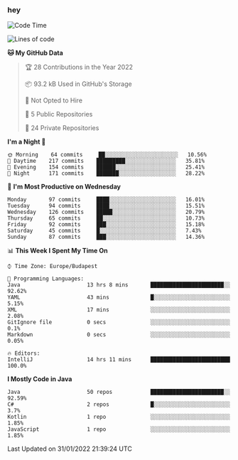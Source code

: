 ### hey

<!--START_SECTION:waka-->
![Code Time](http://img.shields.io/badge/Code%20Time-507%20hrs%2029%20mins-blue)

![Lines of code](https://img.shields.io/badge/From%20Hello%20World%20I%27ve%20Written-440%20Thousand%20lines%20of%20code-blue)

**🐱 My GitHub Data** 

> 🏆 28 Contributions in the Year 2022
 > 
> 📦 93.2 kB Used in GitHub's Storage 
 > 
> 🚫 Not Opted to Hire
 > 
> 📜 5 Public Repositories 
 > 
> 🔑 24 Private Repositories  
 > 
**I'm a Night 🦉** 

```text
🌞 Morning    64 commits     ██░░░░░░░░░░░░░░░░░░░░░░░   10.56% 
🌆 Daytime    217 commits    █████████░░░░░░░░░░░░░░░░   35.81% 
🌃 Evening    154 commits    ██████░░░░░░░░░░░░░░░░░░░   25.41% 
🌙 Night      171 commits    ███████░░░░░░░░░░░░░░░░░░   28.22%

```
📅 **I'm Most Productive on Wednesday** 

```text
Monday       97 commits     ████░░░░░░░░░░░░░░░░░░░░░   16.01% 
Tuesday      94 commits     ████░░░░░░░░░░░░░░░░░░░░░   15.51% 
Wednesday    126 commits    █████░░░░░░░░░░░░░░░░░░░░   20.79% 
Thursday     65 commits     ██░░░░░░░░░░░░░░░░░░░░░░░   10.73% 
Friday       92 commits     ███░░░░░░░░░░░░░░░░░░░░░░   15.18% 
Saturday     45 commits     █░░░░░░░░░░░░░░░░░░░░░░░░   7.43% 
Sunday       87 commits     ███░░░░░░░░░░░░░░░░░░░░░░   14.36%

```


📊 **This Week I Spent My Time On** 

```text
⌚︎ Time Zone: Europe/Budapest

💬 Programming Languages: 
Java                     13 hrs 8 mins       ███████████████████████░░   92.62% 
YAML                     43 mins             █░░░░░░░░░░░░░░░░░░░░░░░░   5.15% 
XML                      17 mins             ░░░░░░░░░░░░░░░░░░░░░░░░░   2.08% 
GitIgnore file           0 secs              ░░░░░░░░░░░░░░░░░░░░░░░░░   0.1% 
Markdown                 0 secs              ░░░░░░░░░░░░░░░░░░░░░░░░░   0.05%

🔥 Editors: 
IntelliJ                 14 hrs 11 mins      █████████████████████████   100.0%

```

**I Mostly Code in Java** 

```text
Java                     50 repos            ███████████████████████░░   92.59% 
C#                       2 repos             █░░░░░░░░░░░░░░░░░░░░░░░░   3.7% 
Kotlin                   1 repo              ░░░░░░░░░░░░░░░░░░░░░░░░░   1.85% 
JavaScript               1 repo              ░░░░░░░░░░░░░░░░░░░░░░░░░   1.85%

```



 Last Updated on 31/01/2022 21:39:24 UTC
<!--END_SECTION:waka-->
